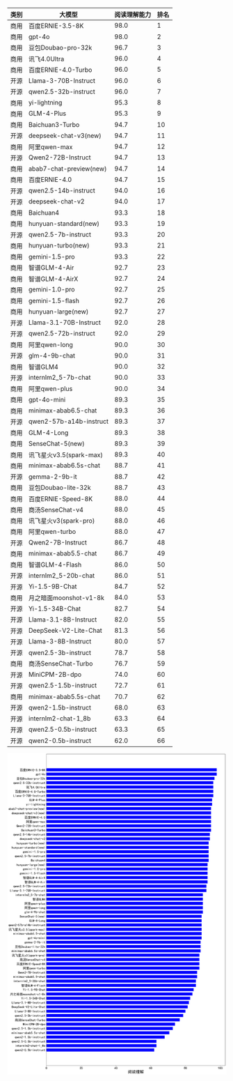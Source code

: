 
| 类别 | 大模型                         | 阅读理解能力 | 排名 |
|-----|------------------------------|---------|----|
|商用|百度ERNIE-3.5-8K|98.0|1|
|商用|gpt-4o|98.0|2|
|商用|豆包Doubao-pro-32k|96.7|3|
|商用|讯飞4.0Ultra|96.0|4|
|商用|百度ERNIE-4.0-Turbo|96.0|5|
|开源|Llama-3-70B-Instruct|96.0|6|
|开源|qwen2.5-32b-instruct|96.0|7|
|商用|yi-lightning|95.3|8|
|商用|GLM-4-Plus|95.3|9|
|商用|Baichuan3-Turbo|94.7|10|
|开源|deepseek-chat-v3(new)|94.7|11|
|商用|阿里qwen-max|94.7|12|
|开源|Qwen2-72B-Instruct|94.7|13|
|商用|abab7-chat-preview(new)|94.7|14|
|商用|百度ERNIE-4.0|94.7|15|
|开源|qwen2.5-14b-instruct|94.0|16|
|开源|deepseek-chat-v2|94.0|17|
|商用|Baichuan4|93.3|18|
|商用|hunyuan-standard(new)|93.3|19|
|开源|qwen2.5-7b-instruct|93.3|20|
|商用|hunyuan-turbo(new)|93.3|21|
|商用|gemini-1.5-pro|93.3|22|
|商用|智谱GLM-4-Air|92.7|23|
|商用|智谱GLM-4-AirX|92.7|24|
|商用|gemini-1.0-pro|92.7|25|
|商用|gemini-1.5-flash|92.7|26|
|商用|hunyuan-large(new)|92.7|27|
|开源|Llama-3.1-70B-Instruct|92.0|28|
|开源|qwen2.5-72b-instruct|92.0|29|
|商用|阿里qwen-long|90.0|30|
|开源|glm-4-9b-chat|90.0|31|
|商用|智谱GLM4|90.0|32|
|开源|internlm2_5-7b-chat|90.0|33|
|商用|阿里qwen-plus|90.0|34|
|商用|gpt-4o-mini|89.3|35|
|商用|minimax-abab6.5-chat|89.3|36|
|开源|qwen2-57b-a14b-instruct|89.3|37|
|商用|GLM-4-Long|89.3|38|
|商用|SenseChat-5(new)|89.3|39|
|商用|讯飞星火v3.5(spark-max)|89.3|40|
|商用|minimax-abab6.5s-chat|88.7|41|
|开源|gemma-2-9b-it|88.7|42|
|商用|豆包Doubao-lite-32k|88.7|43|
|商用|百度ERNIE-Speed-8K|88.0|44|
|商用|商汤SenseChat-v4|88.0|45|
|商用|讯飞星火v3(spark-pro)|88.0|46|
|商用|阿里qwen-turbo|88.0|47|
|开源|Qwen2-7B-Instruct|86.7|48|
|商用|minimax-abab5.5-chat|86.7|49|
|商用|智谱GLM-4-Flash|86.0|50|
|开源|internlm2_5-20b-chat|86.0|51|
|开源|Yi-1.5-9B-Chat|84.7|52|
|商用|月之暗面moonshot-v1-8k|84.0|53|
|开源|Yi-1.5-34B-Chat|82.7|54|
|开源|Llama-3.1-8B-Instruct|82.0|55|
|开源|DeepSeek-V2-Lite-Chat|81.3|56|
|开源|Llama-3-8B-Instruct|80.0|57|
|开源|qwen2.5-3b-instruct|78.7|58|
|商用|商汤SenseChat-Turbo|76.7|59|
|开源|MiniCPM-2B-dpo|74.0|60|
|开源|qwen2.5-1.5b-instruct|72.7|61|
|商用|minimax-abab5.5s-chat|70.7|62|
|开源|qwen2-1.5b-instruct|68.0|63|
|开源|internlm2-chat-1_8b|63.3|64|
|开源|qwen2.5-0.5b-instruct|63.3|65|
|开源|qwen2-0.5b-instruct|62.0|66|


![lin](../pic/mrc.png)
